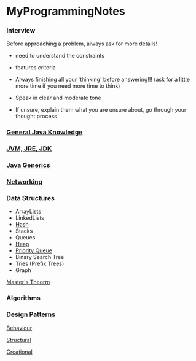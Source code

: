 # MyProgrammingNotes

### Interview

Before approaching a problem, always ask for more details!
- need to understand the constraints
- features criteria

- Always finishing all your 'thinking' before answering!!! (ask for a little more time if you need more time to think)
- Speak in clear and moderate tone
- If unsure, explain them what you are unsure about, go through your thought process

### [General Java Knowledge](http://snowdream.github.io/115-Java-Interview-Questions-and-Answers/115-Java-Interview-Questions-and-Answers/en/index.html)

### [JVM, JRE, JDK](https://github.com/werdnakof/MyProgrammingNotes/blob/master/src/interview_notes/java.md)

### [Java Generics](https://github.com/werdnakof/MyProgrammingNotes/blob/master/src/generics/note.md)

### [Networking](/src/interview_notes/networking.md)

### Data Structures

* ArrayLists
* LinkedLists
* [Hash](/src/interview_notes/datastructures/hash.md)
* Stacks
* Queues
* [Heap](/src/interview_notes/datastructures/heap.md)
* [Priority Queue](/src/interview_notes/datastructures/priorityqueue.md)
* Binary Search Tree
* Tries (Prefix Trees)
* Graph

[Master's Theorm](https://github.com/werdnakof/MyProgrammingNotes/blob/master/src/interview_notes/masterstheorem.md)

### Algorithms

### Design Patterns

[Behaviour](src/patternpractise/behaviour/notes.md)

[Structural](src/patternpractise/structural/notes.md)

[Creational](src/patternpractise/creational/notes.md)

